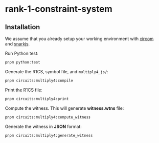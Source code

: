 # rank-1-constraint-system

## Installation

We assume that you already setup your working environment with [circom](https://docs.circom.io/getting-started/installation/#installing-circom) and [snarkjs](https://github.com/iden3/snarkjs).

Run Python test:

```bash
pnpm python:test
```

Generate the R1CS, symbol file, and `multiply4_js/`:

```bash
pnpm circuits:multiply4:compile
```

Print the R1CS file:

```bash
pnpm circuits:multiply4:print
```

Compute the witness. This will generate **witness.wtns** file:

```bash
pnpm circuits:multiply4:compute_witness
```

Generate the witness in **JSON** format:
```bash
pnpm circuits:multiply4:generate_witness
```